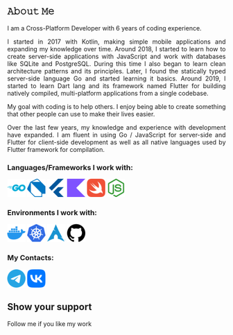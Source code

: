 ## 𝙰𝚋𝚘𝚞𝚝 𝙼𝚎

<p align="justify"> I am a Cross-Platform Developer with 6 years of coding experience. </p>
<p align="justify"> I started in 2017 with Kotlin, making simple mobile applications and expanding my knowledge over time. Around 2018, I started to learn how to create server-side applications with JavaScript and work with databases like SQLite and PostgreSQL. During this time I also began to learn clean architecture patterns and its principles. Later, I found the statically typed server-side language Go and started learning it basics. Around 2019, I started to learn Dart lang and its framework named Flutter for building natively compiled, multi-platform applications from a single codebase. </p>
<p align="justify"> My goal with coding is to help others. I enjoy being able to create something that other people can use to make their lives easier. </p>
<p align="justify"> Over the last few years, my knowledge and experience with development have expanded. I am fluent in using Go / JavaScript for server-side and Flutter for client-side development as well as all native languages used by Flutter framework for compilation. </p>

### Languages/Frameworks I work with:
<a href="https://go.dev/"><img alt="Go" title="Go" src="/logos/go-color.svg" height="42" background-color=red></a>
<a href="https://dart.dev/"><img alt="Dart" title="Dart" src="/logos/dart-color.svg" height="42"></a>
<a href="https://flutter.dev/"><img alt="Flutter" title="Flutter" src="/logos/flutter-color.svg" height="42"></a>
<a href="https://kotlinlang.org/"><img alt="Kotlin" title="Kotlin" src="/logos/kotlin-color.svg" height="42"></a>
<a href="https://developer.apple.com/swift/"><img alt="Swift" title="Swift" src="/logos/swift-color.svg" height="42"></a>
<a href="https://nodejs.org/en"><img alt="NodeJS" title="NodeJS" src="/logos/nodedotjs-color.svg" height="42"></a>

### Environments I work with:
<a href="https://www.docker.com/"><img alt="Docker" title="Docker" src="/logos/docker-color.svg" height="42"></a>
<a href="https://kubernetes.io/"><img alt="Kubernetes" title="Kubernetes" src="/logos/kubernetes-color.svg" height="42"></a>
<a href="https://archlinux.org/"><img alt="Arch Linux" title="Arch Linux" src="/logos/archlinux-color.svg" height="42"></a>
<a href="https://github.com/"><img alt="GitHub" title="GitHub" src="/logos/github.svg" height="42"></a>

### My Contacts:
<a href="https://t.me/nozorropositivo"><img alt="Telegram" title="Telegram" src="/logos/telegram-color.svg" height="42"></a>
<a href="https://vk.com/pocket_red_fox"><img alt="VK" title="VK" src="/logos/vk-color.svg" height="42"></a>

## Show your support
Follow me if you like my work
